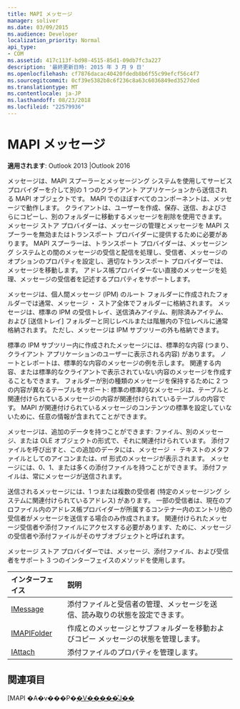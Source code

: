 ```yaml
---
title: MAPI メッセージ
manager: soliver
ms.date: 03/09/2015
ms.audience: Developer
localization_priority: Normal
api_type:
- COM
ms.assetid: 417c113f-bd98-4515-85d1-09db7fc3a227
description: '最終更新日時: 2015 年 3 月 9 日'
ms.openlocfilehash: cf7876dacac40420fdedb8b6f55c99efcf56c4f7
ms.sourcegitcommit: 0cf39e5382b8c6f236c8a63c6036849ed3527ded
ms.translationtype: MT
ms.contentlocale: ja-JP
ms.lasthandoff: 08/23/2018
ms.locfileid: "22579936"
---
```

# <a name="mapi-messages"></a>MAPI メッセージ

  
  
**適用されます**: Outlook 2013 |Outlook 2016 
  
メッセージは、MAPI スプーラーとメッセージング システムを使用してサービス プロバイダーを介して別の 1 つのクライアント アプリケーションから送信される MAPI オブジェクトです。 MAPI でのほぼすべてのコンポーネントは、メッセージで動作します。 クライアントは、ユーザーを作成、保存、送信、およびさらにコピーし、別のフォルダーに移動するメッセージを削除を使用できます。 メッセージ ストア プロバイダーは、メッセージの管理とメッセージを MAPI スプーラーを無効またはトランスポート プロバイダーに提供するために必要があります。 MAPI スプーラーは、トランスポート プロバイダーは、メッセージング システムとの間のメッセージの受信と配信を処理し、受信者、メッセージのオプションのプロパティを設定し、適切なトランスポート プロバイダーでは、メッセージを移動します。 アドレス帳プロバイダーない直接のメッセージを処理、メッセージの受信者を記述するプロパティをサポートします。
  
メッセージは、個人間メッセージ (IPM) のルート フォルダーに作成されたフォルダーでは通常、メッセージ ・ ストア全体でフォルダーに格納されます。 メッセージは、標準の IPM の受信トレイ、送信済みアイテム、削除済みアイテム、および [送信トレイ] フォルダーと同じレベルまたは階層内の下位レベルに通常格納されます。 ただし、メッセージは IPM サブツリーの外も格納できます。
  
標準の IPM サブツリー内に作成されたメッセージには、標準的な内容 (つまり、クライアント アプリケーションのユーザーに表示される内容) があります。 ノートとレポートは、標準的な内容のメッセージの例を示します。 関連する内容、または標準的なクライアントで表示されていない内容のメッセージを作成することもできます。 フォルダーが別の種類のメッセージを保持するために 2 つの内容が異なるテーブルをサポート: 標準の標準的なメッセージは、テーブルと関連付けられているメッセージの内容が関連付けられているテーブルの内容です。 MAPI が関連付けられているメッセージのコンテンツの標準を設定していないために、任意の情報が含まれてことができます。 
  
メッセージは、追加のデータを持つことができます: ファイル、別のメッセージ、または OLE オブジェクトの形式で、それに関連付けられています。 添付ファイルを呼び出すと、この追加のデータには、メッセージ ・ テキストのメタファイルとしてのアイコンまたは、rtf 形式のメッセージが表示されます。 メッセージには、0、1、または多くの添付ファイルを持つことができます。 添付ファイルは、常にメッセージが送信されます。
  
送信されるメッセージには、1 つまたは複数の受信者 (特定のメッセージング システムに関連付けられているアドレス) があります。 一部の受信者は、現在のプロファイル内のアドレス帳プロバイダーが所属するコンテナー内のエントリ他の受信者がメッセージを送信する場合のみ作成されます。 関連付けられたメッセージ受信者や添付ファイルにアクセスする必要があります、ために、メッセージの受信者や添付ファイルがそのサブオブジェクトと呼ばれます。 
  
メッセージ ストア プロバイダーでは、メッセージ、添付ファイル、および受信者をサポート 3 つのインターフェイスのメソッドを使用します。 
  
|**インターフェイス**|**説明**|
|:-----|:-----|
|[IMessage](imessageimapiprop.md) <br/> |添付ファイルと受信者の管理、メッセージを送信、読み取りの状態を設定できます。  <br/> |
|[IMAPIFolder](imapifolderimapicontainer.md) <br/> |作成とのメッセージとサブフォルダーを移動およびコピー メッセージの状態を管理します。  <br/> |
|[IAttach](iattachimapiprop.md) <br/> |添付ファイルのプロパティを管理します。  <br/> |
   
## <a name="see-also"></a>関連項目



[MAPI �A�v���P�[�V�����̊J��](mapi-application-development.md)

